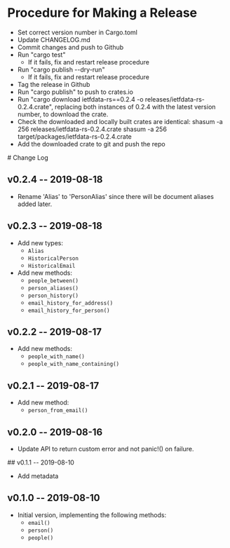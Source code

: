 #  Procedure for Making a Release

 - Set correct version number in Cargo.toml
 - Update CHANGELOG.md
 - Commit changes and push to Github
 - Run "cargo test"
   - If it fails, fix and restart release procedure
 - Run "cargo publish --dry-run"
   - If it fails, fix and restart release procedure
 - Tag the release in Github
 - Run "cargo publish" to push to crates.io
 - Run "cargo download ietfdata-rs==0.2.4 -o releases/ietfdata-rs-0.2.4.crate",
   replacing both instances of 0.2.4 with the latest version number, to
   download the crate.
 - Check the downloaded and locally built crates are identical:
   shasum -a 256 releases/ietfdata-rs-0.2.4.crate
   shasum -a 256 target/packages/ietfdata-rs-0.2.4.crate
 - Add the downloaded crate to git and push the repo
  


# Change Log

## v0.2.4 -- 2019-08-18

 - Rename 'Alias' to 'PersonAlias' since there will be document aliases
   added later.


## v0.2.3 -- 2019-08-18

 - Add new types:
    - `Alias`
    - `HistoricalPerson`
    - `HistoricalEmail`
 - Add new methods:
    - `people_between()`
    - `person_aliases()`
    - `person_history()`
    - `email_history_for_address()` 
    - `email_history_for_person()`


## v0.2.2 -- 2019-08-17

 - Add new methods:
    - `people_with_name()`
    - `people_with_name_containing()`


## v0.2.1 -- 2019-08-17

 - Add new method:
    - `person_from_email()`


## v0.2.0 -- 2019-08-16

 - Update API to return custom error and not panic!() on failure.


## v0.1.1 -- 2019-08-10

 - Add metadata


## v0.1.0 -- 2019-08-10

 - Initial version, implementing the following methods:
    - `email()`
    - `person()`
    - `people()`

